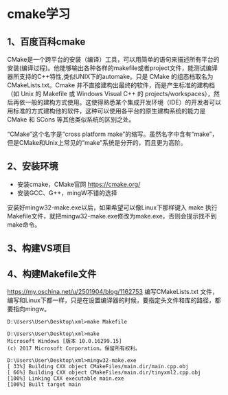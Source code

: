# cmake学习


## 1、百度百科cmake 
CMake是一个跨平台的安装（编译）工具，可以用简单的语句来描述所有平台的安装(编译过程)。他能够输出各种各样的makefile或者project文件，能测试编译器所支持的C++特性,类似UNIX下的automake。只是 CMake 的组态档取名为 CMakeLists.txt。Cmake 并不直接建构出最终的软件，而是产生标准的建构档（如 Unix 的 Makefile 或 Windows Visual C++ 的 projects/workspaces），然后再依一般的建构方式使用。这使得熟悉某个集成开发环境（IDE）的开发者可以用标准的方式建构他的软件，这种可以使用各平台的原生建构系统的能力是 CMake 和 SCons 等其他类似系统的区别之处。

“CMake”这个名字是“cross platform make”的缩写。虽然名字中含有“make”，但是CMake和Unix上常见的“make”系统是分开的，而且更为高阶。

## 2、安装环境
- 安装cmake，CMake官网 https://cmake.org/
- 安装GCC、G++，mingW不错的选择

安装好mingw32-make.exe以后，如果希望可以像Linux下那样键入 make 执行Makefile文件，就把mingw32-make.exe修改为make.exe，否则会提示找不到make命令。

## 3、构建VS项目


## 4、构建Makefile文件
https://my.oschina.net/u/2501904/blog/1162753
编写CMakeLists.txt 文件，编写和Linux下都一样，只是在设置编译器的时候，要指定头文件和库的路径，都要指向mingw。

```
D:\Users\User\Desktop\xml>make Makefile

D:\Users\User\Desktop\xml>make
Microsoft Windows [版本 10.0.16299.15]
(c) 2017 Microsoft Corporation。保留所有权利。

D:\Users\User\Desktop\xml>mingw32-make.exe
[ 33%] Building CXX object CMakeFiles/main.dir/main.cpp.obj
[ 66%] Building CXX object CMakeFiles/main.dir/tinyxml2.cpp.obj
[100%] Linking CXX executable main.exe
[100%] Built target main
```




